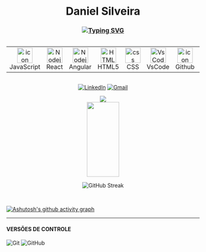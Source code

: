 <h1 align="center">Daniel Silveira</h1>




<h3 align="center"><a href="https://git.io/typing-svg"><img src="https://readme-typing-svg.demolab.com?font=Fira+Code&weight=500&size=25&pause=0&duration=4000&color=000&center=true&width=700&lines=Tecnologias/Technologies" alt="Typing SVG" /></a></h3>
<p align="center">
<p align="center">
<div style="display: flex; align-items: flex-start; align: center">
<table align="center">
  <tr>
    <td align="center" width="96">
        <img src="https://techstack-generator.vercel.app/js-icon.svg" alt="icon" width="40" height="40" />
      <br>JavaScript
    </td>
    <td align="center" width="96">
        <img src="https://skillicons.dev/icons?i=react" width="40" height="40" alt="Nodejs" />
      <br>React
    </td>
    <td align="center" width="96">
        <img src="https://skillicons.dev/icons?i=angular" width="40" height="40" alt="Nodejs" />
      <br>Angular
    </td>
    <td align="center"  width="96">
        <img src="https://skillicons.dev/icons?i=html" width="40" height="40" alt="HTML5" />
      <br>HTML5
    </td>
    <td align="center" width="96">
        <img src="https://skillicons.dev/icons?i=css" width="40" height="40" alt="css" />
      <br>CSS
    </td>
    <td align="center" width="96">
        <img src="https://skillicons.dev/icons?i=vscode" width="40" height="40" alt="VsCode" />
      <br>VsCode
    </td>
    <td align="center" width="96">
        <img src="https://techstack-generator.vercel.app/github-icon.svg" alt="icon" width="40" height="40" />
      <br>Github
    </td>
    <td align="center" width="96"> 
        <img src="https://user-images.githubusercontent.com/25181517/192108372-f71d70ac-7ae6-4c0d-8395-51d8870c2ef0.png" width="40" height="40" alt="Git" />
      <br>Git
    </td>
    <td align="center" width="96"> 
        <img src="https://skillicons.dev/icons?i=sass" width="40" height="40" alt="Git" />
      <br>SASS
    </td>
    <td align="center" width="96"> 
        <img src="https://skillicons.dev/icons?i=less" width="40" height="40" alt="Git" />
      <br>LESS
    </td>
  </tr>
</table>
<br><br>
</div>


<!-- **************************************************************** CONTATO **************************************************************** -->
<div align="center">

[![LinkedIn](https://img.shields.io/badge/LinkedIn-%230077B5.svg?logo=linkedin&logoColor=white)](https://www.linkedin.com/in/daniel-silveira-402577269)
[![Gmail](https://img.shields.io/badge/Gmail-%23ea4335.svg?logo=Gmail&logoColor=white)](https://mailto:danieldasilvasilveira2002@gmail.com)

</div>

<!-- **************************************************************** LINHA **************************************************************** -->
<div align="center">
<img src="https://readme-typing-svg.herokuapp.com/?font=Righteous&size=20&color=000000&center=true&vCenter=true&width=1000&height=70&duration=6000&lines=---------------------------------------------------------------------------------------------------------------------------------------------------" />

  <!-- **************************************************************** STATS **************************************************************** -->
<div align="center">

  <img width="41%" height="195px" src="https://github-readme-stats.vercel.app/api/top-langs/?username=DanielSilveira07&layout=compact&hide_border=true&title_color=FFFFFF&text_color=FFFFFF&bg_color=0d1117" />
</div> 

</div>
  
 <!--Total Contributions--> 
 <p align="center">
<img  src="https://github-readme-streak-stats.herokuapp.com?user=DanielSilveira07&theme=algolia&hide_border=true&locale=pt_BR&date_format=j%20M%5B%20Y%5D&card_height=190" alt="GitHub Streak" />
</p>

<br/>

<!-- **************************************************************** GRÁFICO **************************************************************** -->
[![Ashutosh's github activity graph](https://github-readme-activity-graph.vercel.app/graph?username=DanielSilveira07&bg_color=000000&color=ffffff&line=1e88e5&point=f9fafa&area=true&hide_border=true)](https://github.com/ashutosh00710/github-readme-activity-graph)

---
<!-- **************************************************************** VERSÕES DE CONTROLE **************************************************************** -->
#### VERSÕES DE CONTROLE
![Git](https://img.shields.io/badge/-Git-000?style=for-the-badge&logo=git)
![GitHub](https://img.shields.io/badge/-GitHub-000?style=for-the-badge&logo=github)